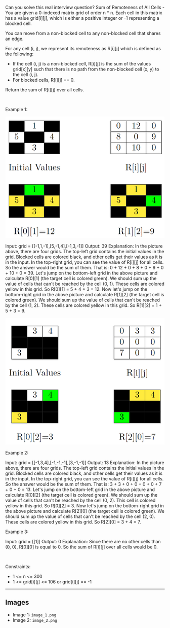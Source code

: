 Can you solve this real interview question? Sum of Remoteness of All Cells - You are given a 0-indexed matrix grid of order n * n. Each cell in this matrix has a value grid[i][j], which is either a positive integer or -1 representing a blocked cell.

You can move from a non-blocked cell to any non-blocked cell that shares an edge.

For any cell (i, j), we represent its remoteness as R[i][j] which is defined as the following:

 * If the cell (i, j) is a non-blocked cell, R[i][j] is the sum of the values grid[x][y] such that there is no path from the non-blocked cell (x, y) to the cell (i, j).
 * For blocked cells, R[i][j] == 0.

Return the sum of R[i][j] over all cells.

 

Example 1:

![Example 1](./image_1.png)


Input: grid = [[-1,1,-1],[5,-1,4],[-1,3,-1]]
Output: 39
Explanation: In the picture above, there are four grids. The top-left grid contains the initial values in the grid. Blocked cells are colored black, and other cells get their values as it is in the input. In the top-right grid, you can see the value of R[i][j] for all cells. So the answer would be the sum of them. That is: 0 + 12 + 0 + 8 + 0 + 9 + 0 + 10 + 0 = 39.
Let's jump on the bottom-left grid in the above picture and calculate R[0][1] (the target cell is colored green). We should sum up the value of cells that can't be reached by the cell (0, 1). These cells are colored yellow in this grid. So R[0][1] = 5 + 4 + 3 = 12.
Now let's jump on the bottom-right grid in the above picture and calculate R[1][2] (the target cell is colored green). We should sum up the value of cells that can't be reached by the cell (1, 2). These cells are colored yellow in this grid. So R[1][2] = 1 + 5 + 3 = 9.


![Example 2](./image_2.png)

Example 2:


Input: grid = [[-1,3,4],[-1,-1,-1],[3,-1,-1]]
Output: 13
Explanation: In the picture above, there are four grids. The top-left grid contains the initial values in the grid. Blocked cells are colored black, and other cells get their values as it is in the input. In the top-right grid, you can see the value of R[i][j] for all cells. So the answer would be the sum of them. That is: 3 + 3 + 0 + 0 + 0 + 0 + 7 + 0 + 0 = 13.
Let's jump on the bottom-left grid in the above picture and calculate R[0][2] (the target cell is colored green). We should sum up the value of cells that can't be reached by the cell (0, 2). This cell is colored yellow in this grid. So R[0][2] = 3.
Now let's jump on the bottom-right grid in the above picture and calculate R[2][0] (the target cell is colored green). We should sum up the value of cells that can't be reached by the cell (2, 0). These cells are colored yellow in this grid. So R[2][0] = 3 + 4 = 7.


Example 3:


Input: grid = [[1]]
Output: 0
Explanation: Since there are no other cells than (0, 0), R[0][0] is equal to 0. So the sum of R[i][j] over all cells would be 0.


 

Constraints:

 * 1 <= n <= 300
 * 1 <= grid[i][j] <= 106 or grid[i][j] == -1

---

## Images

- Image 1: `image_1.png`
- Image 2: `image_2.png`
